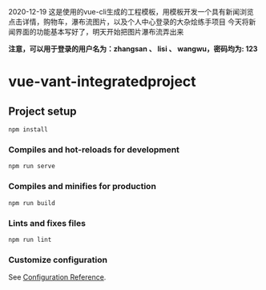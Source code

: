 2020-12-19 这是使用的vue-cli生成的工程模板，用模板开发一个具有新闻浏览 点击详情，购物车，瀑布流图片，以及个人中心登录的大杂烩练手项目
            今天将新闻界面的功能基本写好了，明天开始把图片瀑布流弄出来

**注意，可以用于登录的用户名为：zhangsan 、 lisi 、 wangwu，密码均为: 123**  

# vue-vant-integratedproject

## Project setup
```
npm install
```

### Compiles and hot-reloads for development
```
npm run serve
```

### Compiles and minifies for production
```
npm run build
```

### Lints and fixes files
```
npm run lint
```

### Customize configuration
See [Configuration Reference](https://cli.vuejs.org/config/).
